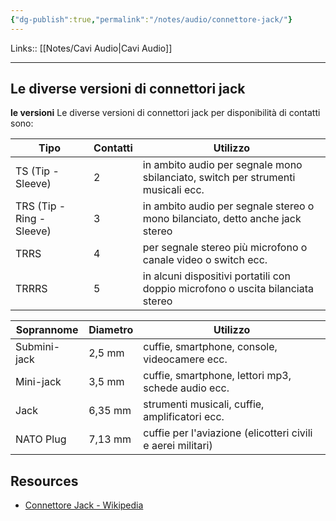 ```yaml
---
{"dg-publish":true,"permalink":"/notes/audio/connettore-jack/"}
---
```


Links:: [[Notes/Cavi Audio\|Cavi Audio]]

---

## Le diverse versioni di connettori jack

**le versioni** Le diverse versioni di connettori jack per disponibilità di contatti sono:

| Tipo  | Contatti | Utilizzo                                                                         |
| ----- | -------- | -------------------------------------------------------------------------------- |
| TS (Tip - Sleeve)    | 2        | in ambito audio per segnale mono sbilanciato, switch per strumenti musicali ecc. |
| TRS (Tip - Ring - Sleeve)   | 3        | in ambito audio per segnale stereo o mono bilanciato, detto anche jack stereo    |
| TRRS  | 4        | per segnale stereo più microfono o canale video o switch ecc.                    |
| TRRRS | 5        | in alcuni dispositivi portatili con doppio microfono o uscita bilanciata stereo  |


| Soprannome   | Diametro | Utilizzo                                                    |
| ------------ | -------- | ----------------------------------------------------------- |
| Submini-jack | 2,5 mm   | cuffie, smartphone, console, videocamere ecc.               |
| Mini-jack    | 3,5 mm   | cuffie, smartphone, lettori mp3, schede audio ecc.          |
| Jack         | 6,35 mm  | strumenti musicali, cuffie, amplificatori ecc.              |
| NATO Plug    | 7,13 mm  | cuffie per l'aviazione (elicotteri civili e aerei militari) |

## Resources

- [Connettore Jack - Wikipedia](https://it.wikipedia.org/wiki/Connettore_Jack)